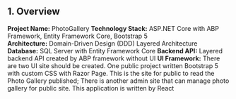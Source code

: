 ## 1. Overview

**Project Name:** PhotoGallery 
**Technology Stack:** ASP.NET Core with ABP Framework, Entity Framework Core, Bootstrap 5  
**Architecture:** Domain-Driven Design (DDD) Layered Architecture  
**Database:** SQL Server with Entity Framework Core
**Backend API:** Layered backend API created by ABP framework without UI
**UI Framework:** There are two UI site should be created. One public project written Bootstrap 5 with custom CSS with Razor Page. This is the site for public to read the Photo Gallery published; There is another admin site that can manage photo gallery for public site. This application is written by React